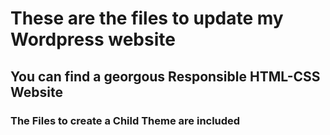 # These are the files to update my Wordpress website
## You can find a georgous Responsible HTML-CSS Website
### The Files to create a Child Theme are included
